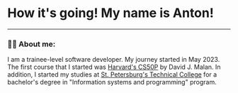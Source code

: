 # How it's going! My name is Anton!
---
### :man_technologist: About me:

I am a trainee-level software developer. My journey started in May 2023. The first course that I started was [Harvard's CS50P](https://cs50.harvard.edu/python/2022/) by David J. Malan.
In addition, I started my studies at [St. Petersburg's Technical College](https://sptcol.ru/) for a bachelor's degree in "Information systems and programming" program.



